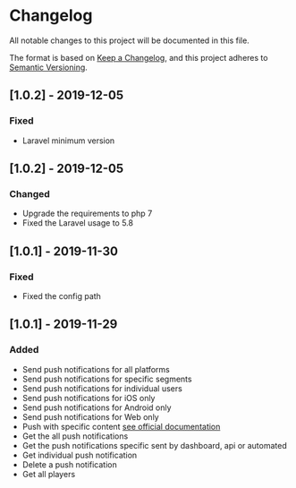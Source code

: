 # Changelog
All notable changes to this project will be documented in this file.

The format is based on [Keep a Changelog](https://keepachangelog.com/en/1.0.0/),
and this project adheres to [Semantic Versioning](https://semver.org/spec/v2.0.0.html).

## [1.0.2] - 2019-12-05
### Fixed
- Laravel minimum version

## [1.0.2] - 2019-12-05
### Changed
- Upgrade the requirements to php 7
- Fixed the Laravel usage to 5.8

## [1.0.1] - 2019-11-30
### Fixed
- Fixed the config path

## [1.0.1] - 2019-11-29
### Added
- Send push notifications for all platforms
- Send push notifications for specific segments
- Send push notifications for individual users
- Send push notifications for iOS only
- Send push notifications for Android only
- Send push notifications for Web only
- Push with specific content [see official documentation](https://documentation.onesignal.com/reference#create-notification)
- Get the all push notifications
- Get the push notifications specific sent by dashboard, api or automated
- Get individual push notification
- Delete a push notification
- Get all players